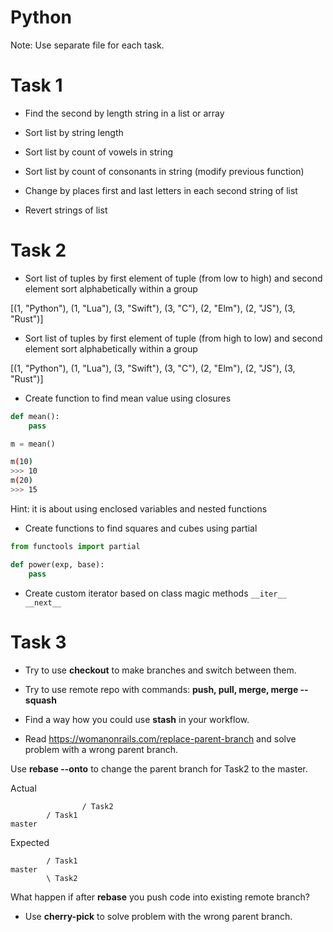 # Python

Note: Use separate file for each task.

# Task 1

- Find the second by length string in a list or array

- Sort list by string length

- Sort list by count of vowels in string

- Sort list by count of consonants in string (modify previous function)

- Change by places first and last letters in each second string of list

- Revert strings of list


# Task 2 

- Sort list of tuples by first element of tuple (from low to high) and second element sort alphabetically within a group

[(1, "Python"), (1, "Lua"), (3, "Swift"), (3, "C"), (2, "Elm"), (2, "JS"), (3, "Rust")]

- Sort list of tuples by first element of tuple (from high to low) and second element sort alphabetically within a group

[(1, "Python"), (1, "Lua"), (3, "Swift"), (3, "C"), (2, "Elm"), (2, "JS"), (3, "Rust")]


- Create function to find mean value using closures

``` python
def mean():
    pass

m = mean()
```

``` bash
m(10)
>>> 10
m(20)
>>> 15
```

Hint: it is about using enclosed variables and nested functions

- Create functions to find squares and cubes using partial

``` python
from functools import partial

def power(exp, base):
    pass
```

- Create custom iterator based on class magic methods  ```__iter__ __next__```


# Task 3

- Try to use **checkout** to make branches and switch between them.

- Try to use remote repo with commands: **push, pull, merge, merge --squash**

- Find a way how you could use **stash** in your workflow.

- Read https://womanonrails.com/replace-parent-branch and solve problem with a wrong parent branch. 

Use **rebase --onto** to change the parent branch for Task2 to the master.

Actual
```
                / Task2
        / Task1
master 
```
Expected
```
        / Task1
master 
        \ Task2
```
What happen if after **rebase** you push code into existing remote branch?


- Use **cherry-pick** to solve problem with the wrong parent branch.
